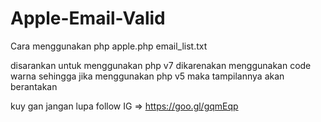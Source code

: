 # Apple-Email-Valid
Cara menggunakan
php apple.php email_list.txt

disarankan untuk menggunakan php v7 dikarenakan menggunakan code warna 
sehingga jika menggunakan php v5 maka tampilannya akan berantakan

kuy gan jangan lupa follow IG => https://goo.gl/gqmEqp
